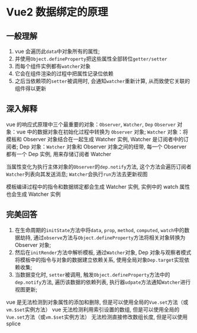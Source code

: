 # Vue2 数据绑定的原理

## 一般理解

1. vue 会遍历此`data`中对象所有的属性;
2. 并使用`Object.defineProperty`把这些属性全部转位`getter/setter`
3. 而每个组件实例都有`watcher`对象
4. 它会在组件渲染的过程中把属性记录位依赖
5. 之后当依赖项的`setter`被调用时, 会通知`watcher`重新计算, 从而致使它关联的组件得以更新

## 深入解释

vue 的响应式原理中三个最重要的对象：`Observer`, `Watcher`, `Dep`
`Observer` 对象：vue 中的数据对象在初始化过程中转换为 `Observer` 对象;
`Watcher` 对象：将模板和 Observer 对象结合在一起生成 Watcher 实例, Watcher 是订阅者中的订阅者;
Dep 对象：`Watcher` 对象和 Observer 对象之间的纽带, 每一个 Observer 都有一个 Dep 实例, 用来存储订阅者 Watcher

当属性变化为执行主体对象的`Observer`的`dep.notify`方法, 这个方法会遍历订阅者`Watcher`列表向其发送消息; `Watcher`会执行`run`方法去更新视图

模板编译过程中的指令和数据绑定都会生成 Watcher 实例, 实例中的 watch 属性也会生成 Watcher 实例

## 完美回答

1. 在生命周期的`initState`方法中将`data`, `prop`, `method`, `computed`, `watch`中的数据劫持, 通过`observe`方法与`Object.defineProperty`方法将相关对象转换为 Observer 对象;
2. 然后在`initRender`方法中解析模板, 通过`Watcher`对象, Dep 对象与观察者模式将模板中的指令与对象的数据建立依赖关系, 使用全局对象`Dep.target`实现依赖收集;
3. 当数据变化时, `setter`被调用, 触发`Object.defineProperty`方法中的`dep.notify`方法, 遍历该数据的依赖列表, 执行器`udpate`方法通知`Watcher`进行视图更新;

vue 是无法检测到对象属性的添加和删除, 但是可以使用全局的`Vue.set`方法（或`vm.$set`实例方法）
vue 无法检测利用索引设置的数组, 但是可以使用全局的`Vue.set`方法（或`vm.$set`实例方法）
无法检测直接修改数组长度, 但是可以使用 splice
